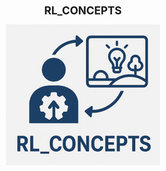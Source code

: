 <h1 align="center">RL_CONCEPTS</h1>

<p align="center">
  <img src="RL_CONCEPTS repo.png" alt="rlc_logo_" width="80%">
</p>



